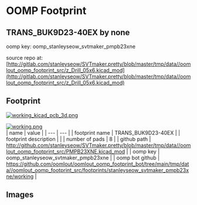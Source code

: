 # OOMP Footprint  
## TRANS_BUK9D23-40EX  by none  
  
oomp key: oomp_stanleyseow_svtmaker_pmpb23xne  
  
source repo at: [http://gitlab.com/stanleyseow/SVTmaker.pretty/blob/master/tmp/data//oomlout_oomp_footprint_src/z_Drill_05x6.kicad_mod](http://gitlab.com/stanleyseow/SVTmaker.pretty/blob/master/tmp/data//oomlout_oomp_footprint_src/z_Drill_05x6.kicad_mod)  
## Footprint  
  
[![working_kicad_pcb_3d.png](working_kicad_pcb_3d_600.png)](working_kicad_pcb_3d.png)  
  
[![working.png](working_600.png)](working.png)  
| name | value | 
| --- | --- | 
| footprint name | TRANS_BUK9D23-40EX | 
| footprint description |  | 
| number of pads | 8 | 
| github path | http://github.com/stanleyseow/SVTmaker.pretty/blob/master/tmp/data//oomlout_oomp_footprint_src/PMPB23XNE.kicad_mod | 
| oomp key | oomp_stanleyseow_svtmaker_pmpb23xne | 
| oomp bot github | https://github.com/oomlout/oomlout_oomp_footprint_bot/tree/main/tmp/data//oomlout_oomp_footprint_src/footprints/stanleyseow_svtmaker_pmpb23xne/working | 
## Images  

